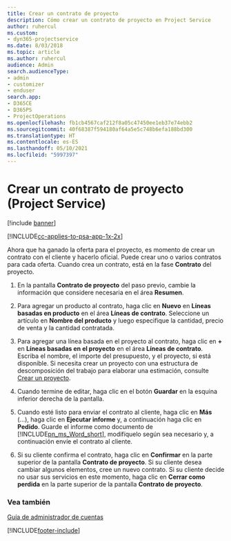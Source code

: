 ```yaml
---
title: Crear un contrato de proyecto
description: Cómo crear un contrato de proyecto en Project Service
author: ruhercul
ms.custom:
- dyn365-projectservice
ms.date: 8/03/2018
ms.topic: article
ms.author: ruhercul
audience: Admin
search.audienceType:
- admin
- customizer
- enduser
search.app:
- D365CE
- D365PS
- ProjectOperations
ms.openlocfilehash: fb1cb4567caf212f8a05c47450ee1eb37e74ebb2
ms.sourcegitcommit: 40f68387f594180af64a5e5c748b6efa188bd300
ms.translationtype: HT
ms.contentlocale: es-ES
ms.lasthandoff: 05/10/2021
ms.locfileid: "5997397"
---
```

# <a name="create-a-project-contract-project-service"></a>Crear un contrato de proyecto (Project Service)

[!include [banner](../includes/psa-now-project-operations.md)]

[!INCLUDE[cc-applies-to-psa-app-1x-2x](../includes/cc-applies-to-psa-app-1x-2x.md)]

Ahora que ha ganado la oferta para el proyecto, es momento de crear un contrato con el cliente y hacerlo oficial. Puede crear uno o varios contratos para cada oferta. Cuando crea un contrato, está en la fase **Contrato** del proyecto.  
  
1. En la pantalla **Contrato de proyecto** del paso previo, cambie la información que considere necesaria en el área **Resumen**.  
  
2. Para agregar un producto al contrato, haga clic en **Nuevo** en **Líneas basadas en producto** en el área **Líneas de contrato**. Seleccione un artículo en **Nombre del producto** y luego especifique la cantidad, precio de venta y la cantidad contratada.  
  
3. Para agregar una línea basada en el proyecto al contrato, haga clic en **+** en **Líneas basadas en el proyecto** en el área **Líneas de contrato**. Escriba el nombre, el importe del presupuesto, y el proyecto, si está disponible. Si necesita crear un proyecto con una estructura de descomposición del trabajo para elaborar una estimación, consulte [Crear un proyecto](../psa/create-project.md).  
  
4. Cuando termine de editar, haga clic en el botón **Guardar** en la esquina inferior derecha de la pantalla.  
  
5. Cuando esté listo para enviar el contrato al cliente, haga clic en **Más** (...), haga clic en **Ejecutar informe** y, a continuación haga clic en **Pedido**. Guarde el informe como documento de [!INCLUDE[pn_ms_Word_short](../includes/pn-ms-word-short.md)], modifíquelo según sea necesario y, a continuación envíe el contrato al cliente.  
  
6. Si su cliente confirma el contrato, haga clic en **Confirmar** en la parte superior de la pantalla **Contrato de proyecto**. Si su cliente desea cambiar algunos elementos, cree un nuevo contrato. Si su cliente decide no usar sus servicios en este momento, haga clic en **Cerrar como perdida** en la parte superior de la pantalla **Contrato de proyecto**.  
  
### <a name="see-also"></a>Vea también  
 [Guía de administrador de cuentas](../psa/account-manager-guide.md)


[!INCLUDE[footer-include](../includes/footer-banner.md)]